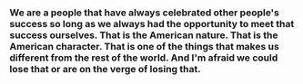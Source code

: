 ### We are a people that have always celebrated other people's success so long as we always had the opportunity to meet that success ourselves. That is the American nature. That is the American character. That is one of the things that makes us different from the rest of the world. And I'm afraid we could lose that or are on the verge of losing that.
